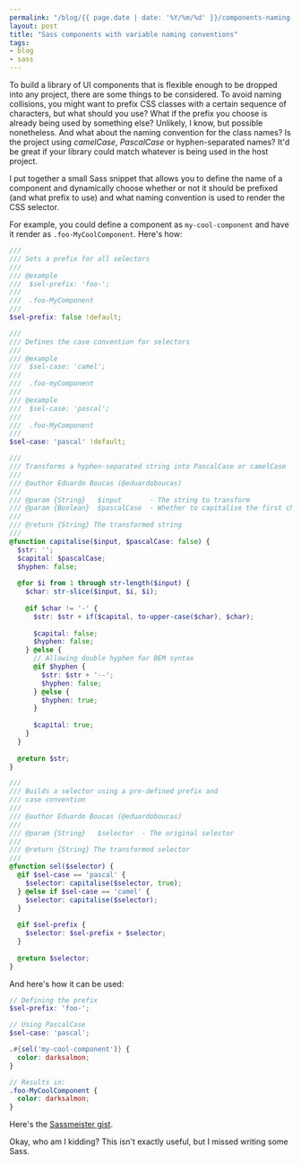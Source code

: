 ```yaml
---
permalink: "/blog/{{ page.date | date: '%Y/%m/%d' }}/components-naming-convention-sass.html"
layout: post
title: "Sass components with variable naming conventions"
tags:
- blog
- sass
---
```

To build a library of UI components that is flexible enough to be dropped into any project, there are some things to be considered. To avoid naming collisions, you might want to prefix CSS classes with a certain sequence of characters, but what should you use? What if the prefix you choose is already being used by something else? Unlikely, I know, but possible nonetheless. And what about the naming convention for the class names? Is the project using *camelCase*, *PascalCase* or hyphen-separated names? It'd be great if your library could match whatever is being used in the host project.<!--more-->

I put together a small Sass snippet that allows you to define the name of a component and dynamically choose whether or not it should be prefixed (and what prefix to use) and what naming convention is used to render the CSS selector.

For example, you could define a component as `my-cool-component` and have it render as `.foo-MyCoolComponent`. Here's how:

```scss
///
/// Sets a prefix for all selectors
///
/// @example
///  $sel-prefix: 'foo-';
///
///  .foo-MyComponent
///
$sel-prefix: false !default;

///
/// Defines the case convention for selectors
///
/// @example
///  $sel-case: 'camel';
///
///  .foo-myComponent
///
/// @example
///  $sel-case: 'pascal';
///
///  .foo-MyComponent
///
$sel-case: 'pascal' !default;

///
/// Transforms a hyphen-separated string into PascalCase or camelCase
///
/// @author Eduardo Boucas (@eduardoboucas)
///
/// @param {String}   $input       - The string to transform
/// @param {Boolean}  $pascalCase  - Whether to capitalise the first character
///
/// @return {String} The transformed string
///
@function capitalise($input, $pascalCase: false) {
  $str: '';
  $capital: $pascalCase;
  $hyphen: false;
  
  @for $i from 1 through str-length($input) {
    $char: str-slice($input, $i, $i);
    
    @if $char != '-' {
      $str: $str + if($capital, to-upper-case($char), $char);
      
      $capital: false;
      $hyphen: false;
    } @else {
      // Allowing double hyphen for BEM syntax
      @if $hyphen {
        $str: $str + '--';
        $hyphen: false;
      } @else {
        $hyphen: true;
      }
      
      $capital: true;
    }
  }
  
  @return $str;
}

///
/// Builds a selector using a pre-defined prefix and
/// case convention
///
/// @author Eduardo Boucas (@eduardoboucas)
///
/// @param {String}   $selector  - The original selector
///
/// @return {String} The transformed selector
///
@function sel($selector) {
  @if $sel-case == 'pascal' {
    $selector: capitalise($selector, true);
  } @else if $sel-case == 'camel' {
    $selector: capitalise($selector);
  }
  
  @if $sel-prefix {
    $selector: $sel-prefix + $selector;
  }
  
  @return $selector;
}
```

And here's how it can be used:

```scss
// Defining the prefix
$sel-prefix: 'foo-';

// Using PascalCase
$sel-case: 'pascal';

.#{sel('my-cool-component')} {
  color: darksalmon;
}

// Results in:
.foo-MyCoolComponent {
  color: darksalmon;
}
```

Here's the [Sassmeister gist](http://www.sassmeister.com/gist/5583407c0d950e140737554eeb0718ca).

Okay, who am I kidding? This isn't exactly useful, but I missed writing some Sass.<!--tomb-->
